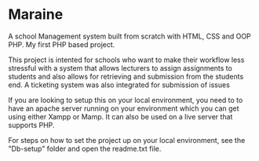 # Maraine
A school Management system built from scratch with HTML, CSS and OOP PHP. My first PHP based project.

This project is intented for schools who want to make their workflow less stressful with a system that allows lecturers to assign assignments to students and also
allows for retrieving and submission from the students end.
A ticketing system was also integrated for submission of issues

If you are looking to setup this on your local environment, you need to to have an apache server running on your environment which you can get using either Xampp or Mamp. It can also be used  on a live server that supports PHP.

For  steps on how to set the project up on your local environment, see the "Db-setup" folder and open the readme.txt file.




